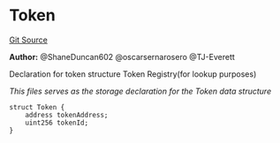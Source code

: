 # Token
[Git Source](https://github.com/thrackle-io/rules-protocol/blob/4e5c0bf97c314267dd6acccac5053bfaa6859607/src/application/TokenStorage.sol)

**Author:**
@ShaneDuncan602 @oscarsernarosero @TJ-Everett

Declaration for token structure
Token Registry(for lookup purposes)

*This files serves as the storage declaration for the Token data structure*


```solidity
struct Token {
    address tokenAddress;
    uint256 tokenId;
}
```


